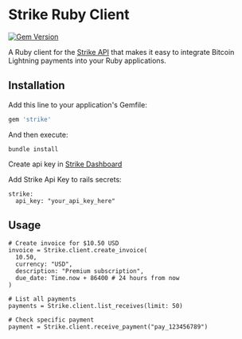 # Strike Ruby Client

[![Gem Version](https://badge.fury.io/rb/strike.svg)](https://badge.fury.io/rb/strike)


A Ruby client for the [Strike API](https://docs.strike.me/api/) that makes it easy to integrate Bitcoin Lightning payments into your Ruby applications.

## Installation

Add this line to your application's Gemfile:

```ruby
gem 'strike'
```
And then execute:
```
bundle install
```

Create api key in [Strike Dashboard](https://dashboard.strike.me/api-keys)

Add Strike Api Key to rails secrets:
```
strike:
  api_key: "your_api_key_here"
```

## Usage

```
# Create invoice for $10.50 USD
invoice = Strike.client.create_invoice(
  10.50,
  currency: "USD",
  description: "Premium subscription",
  due_date: Time.now + 86400 # 24 hours from now
)

# List all payments
payments = Strike.client.list_receives(limit: 50)

# Check specific payment
payment = Strike.client.receive_payment("pay_123456789")
```